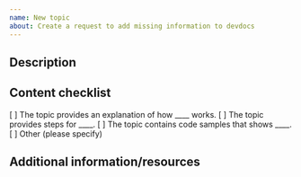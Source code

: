 ```yaml
---
name: New topic
about: Create a request to add missing information to devdocs
---
```


## Description

<!-- (REQUIRED) What is the topic missing from devdocs -->

## Content checklist

<!-- (REQUIRED) List specific information or details to include in this topic -->

<!-- Use the following checklist template as a starting point -->

[ ] The topic provides an explanation of how ____ works.
[ ] The topic provides steps for ____.
[ ] The topic contains code samples that shows ____.
[ ] Other (please specify)

## Additional information/resources

<!-- (OPTIONAL) Any information you already know or other online resources that cover this topic -->

<!--
Thank you for taking the time to report this issue!
GitHub Issues should only be created for problems/topics related to this project's codebase.

Before submitting this issue, please make sure you are complying with our Code of Conduct:
https://github.com/magento/devdocs/blob/develop/.github/CODE_OF_CONDUCT.md

Issues that do not comply with our Code of Conduct or do not contain enough information may be closed at the maintainers' discretion.

Feel free to remove this section before creating this issue.
-->
